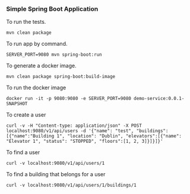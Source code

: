 ### Simple Spring Boot Application

To run the tests.

```
mvn clean package
```

To run app by command.

```
SERVER_PORT=9080 mvn spring-boot:run
```

To generate a docker image.

```
mvn clean package spring-boot:build-image
```

To run the docker image

```
docker run -it -p 9080:9080 -e SERVER_PORT=9080 demo-service:0.0.1-SNAPSHOT
```

To create a user

```
curl -v -H "Content-type: application/json" -X POST localhost:9080/v1/api/users -d '{"name": "test", "buildings": [{"name":"Building 1", "location": "Dublin", "elevators":[{"name": "Elevator 1", "status": "STOPPED", "floors":[1, 2, 3]}]}]}'
```

To find a user

```
curl -v localhost:9080/v1/api/users/1
```

To find a building that belongs for a user

```
curl -v localhost:9080/v1/api/users/1/buildings/1
```